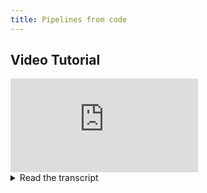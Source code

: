 ```yaml
---
title: Pipelines from code
---
```



## Video Tutorial

<div style={{position: 'relative', overflow: 'hidden', width: '100%', paddingTop: '56.25%' }} >
<iframe style={{position: 'absolute', top: '0', left: '0', bottom: '0', right: '0', width: '100%', height: '100%'}} 
        src="https://www.youtube.com/embed/UVBk337xzZo?rel=0" 
        title="YouTube video player" 
        frameborder="0" 
        allow="accelerometer; autoplay; clipboard-write; encrypted-media; gyroscope; picture-in-picture; fullscreen" 
        allowfullscreen>
</iframe>
</div>

<details className="cml-expansion-panel info">
<summary className="cml-expansion-panel-summary">Read the transcript</summary>
<div className="cml-expansion-panel-content">
Hello and welcome to ClearML. In this video we’ll take a look at how pipelines can be used as a way to easily automate and orchestrate multiple tasks.

Essentially, pipelines are a way to automate and orchestrate the execution of multiple tasks in a scalable way. Each task in the context of a ClearML pipeline is called a step or component, and it doesn’t necessarily have to be an existing ClearML *task*, it can be any code.

A pipeline can be orchestrated using your own control logic. So you could say run task 2 only if task 1 was successful. But you can do more complex control logic too, like if the accuracy of the final model is not high enough, run the pipeline again with different parameters.

Pipelines are highly scalable too. Just like any object in the ClearML ecosystem, a pipeline is a task with inputs and outputs that you can clone just like any other. If you saw our video on HPO, this should ring a bell. It’s completely doable to use hyperparameter optimization to optimize a complete pipeline and have all of the steps be run distributed on an auto-scaling cluster of agents. How is that not awesome?

Ok, but how do we make one? In ClearML there are 2 main ways. 

One is you can easily chain existing ClearML tasks together to create a single pipeline. This means each step in the pipeline is a task that you tracked before using the experiment manager. On the other hand, you could go a little deeper and create pipelines straight from your codebase, which is what we’ll focus on in this video. But don’t worry, the end result is the same in both cases: a clearml pipeline. 

Let’s say we have some functions that we already use to run ETL and another function that trains a model on the preprocessed data. We already have a main function too, that orchestrates when and how these other components should be run.

If we want to make this code into a pipeline, the first thing we have to do is to tell ClearML that these functions are supposed to become steps in our pipeline. We can do that by using a python decorator! For each function we want as a step, we can decorate it with `PipelineDecorator.component`.

The component call will fully automatically transform this function into a ClearML task, with all the benefits that come with that. It will also make it clear that this task will be part of a larger pipeline.

We can specify what values the function will return and these will become artifacts in the new task. This will allow the following tasks in the pipeline to easily access them. 

We can also cache the function, which means that if the pipeline is rerun, but this function didn’t change, we will not execute the function again, which is super handy when loading lots of data that takes a long time for example.

You can go quite far with configuring this component, one can even specify in which docker image this particular step should be executed when it’s run by the agent. Check our documentation in the links below for a detailed overview of all the arguments.

The next thing we need is our control logic, the code that binds all other code together. In ClearML this is called a controller. We already have our control logic as code in our main function, so we can add a different decorator on here which is called: `pipeline`. The only arguments you need for the pipeline decorator is a name and a project just like any other task. Easy as pie.

Finally, we can add parameters to the pipeline as a whole. This means we can easily change these parameters later in the UI and rerun the pipeline with the new parameters fully automatically, just like we did with normal tasks in the previous videos.

An important note here is that only if a step uses the output of a previous step, it will wait for that previous step to be completed before starting itself. If not, the steps will be executed in parallel.

At last, we can now run our pipeline! We can choose to run it locally which means both the controller and all the steps will be run as subprocesses on your local machine. This is great for debugging, but if we want the real scaling powers of our pipeline, we can execute it normally and the pipeline and tasks will be queued instead, so they can be executed by our remote agents. The pipeline task itself will be enqueued in a special `services` queue, so when setting up your agents for pipeline execution, take a look at the documentation first.

After running the pipeline, you can see both the controller task and the first step popping up in the experiment view. But it’s easier to use the dedicated pipeline UI, which we can find on the left here.

Here, we can find our pipeline project which automatically keeps track of every run we do. If we click on our pipeline here, we can see a nice visual representation of our pipeline steps. 

When no step is selected, we can see our global pipeline info on the right. By clicking on the details button, we get the console output of our pipeline controller, our main function in the example, so we can see which steps were executed when.

If we select a step from our pipeline, we can see much of the same details, but this time for that specific step. On the right we can see any inputs or outputs our step produced and below, we can see the steps console output as well as the original code.

But now comes the most powerful feature of all. Again, a pipeline controller is a task like any other, so… we can clone it like any other. Pressing the "new run" button will allow us to do that from the UI! We can even change our global pipeline parameters here and, just like normal tasks, these will be injected into the original task and overwrite the original parameters. In this way, you can very quickly run many pipelines each with different parameters.

In the next video of this Getting Started series, we’ll get a long-overdue look at ClearML Data, our data versioning tool. In the meantime, slap some pipeline decorators on your own functions for free at app.clear.ml, and don’t forget to join our Slack channel, if you need any help.
</div>
</details>
